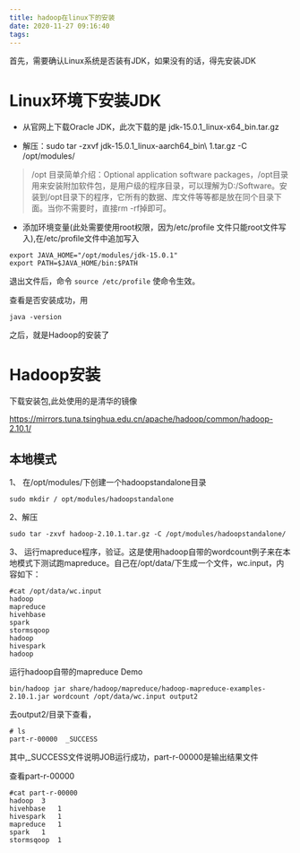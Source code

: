 ```yaml
---
title: hadoop在linux下的安装
date: 2020-11-27 09:16:40
tags: 
---
```



首先，需要确认Linux系统是否装有JDK，如果没有的话，得先安装JDK

# Linux环境下安装JDK

* 从官网上下载Oracle JDK，此次下载的是 jdk-15.0.1_linux-x64_bin.tar.gz 

*  解压：sudo tar -zxvf jdk-15.0.1_linux-aarch64_bin\ 1.tar.gz -C /opt/modules/
> /opt 目录简单介绍：Optional application software packages，/opt目录用来安装附加软件包，是用户级的程序目录，可以理解为D:/Software。安装到/opt目录下的程序，它所有的数据、库文件等等都是放在同个目录下面。当你不需要时，直接rm -rf掉即可。

* 添加环境变量(此处需要使用root权限，因为/etc/profile 文件只能root文件写入),在/etc/profile文件中追加写入
```
export JAVA_HOME="/opt/modules/jdk-15.0.1"
export PATH=$JAVA_HOME/bin:$PATH
```
退出文件后，命令 `source /etc/profile` 使命令生效。

查看是否安装成功，用 
```
java -version
```


之后，就是Hadoop的安装了
# Hadoop安装

下载安装包,此处使用的是清华的镜像

https://mirrors.tuna.tsinghua.edu.cn/apache/hadoop/common/hadoop-2.10.1/

## 本地模式

1、 在/opt/modules/下创建一个hadoopstandalone目录

```
sudo mkdir / opt/modules/hadoopstandalone
```

2、解压

```
sudo tar -zxvf hadoop-2.10.1.tar.gz -C /opt/modules/hadoopstandalone/
```


3、 运行mapreduce程序，验证。这是使用hadoop自带的wordcount例子来在本地模式下测试跑mapreduce。自己在/opt/data/下生成一个文件，wc.input，内容如下：

```
#cat /opt/data/wc.input
hadoop
mapreduce
hivehbase
spark
stormsqoop
hadoop
hivespark
hadoop
```

运行hadoop自带的mapreduce Demo

```
bin/hadoop jar share/hadoop/mapreduce/hadoop-mapreduce-examples-2.10.1.jar wordcount /opt/data/wc.input output2
```

去output2/目录下查看，
```
# ls
part-r-00000  _SUCCESS
```
其中,_SUCCESS文件说明JOB运行成功，part-r-00000是输出结果文件

查看part-r-00000
```
#cat part-r-00000 
hadoop	3
hivehbase	1
hivespark	1
mapreduce	1
spark	1
stormsqoop	1
```